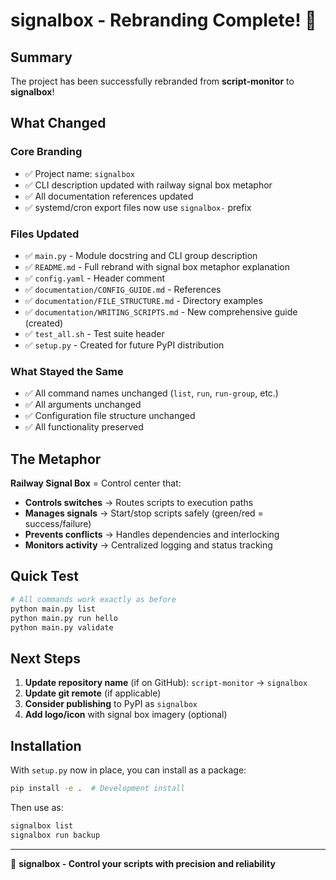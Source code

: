 # signalbox - Rebranding Complete! 🚦

## Summary

The project has been successfully rebranded from **script-monitor** to **signalbox**!

## What Changed

### Core Branding
- ✅ Project name: `signalbox`
- ✅ CLI description updated with railway signal box metaphor
- ✅ All documentation references updated
- ✅ systemd/cron export files now use `signalbox-` prefix

### Files Updated
- ✅ `main.py` - Module docstring and CLI group description
- ✅ `README.md` - Full rebrand with signal box metaphor explanation
- ✅ `config.yaml` - Header comment
- ✅ `documentation/CONFIG_GUIDE.md` - References
- ✅ `documentation/FILE_STRUCTURE.md` - Directory examples
- ✅ `documentation/WRITING_SCRIPTS.md` - New comprehensive guide (created)
- ✅ `test_all.sh` - Test suite header
- ✅ `setup.py` - Created for future PyPI distribution

### What Stayed the Same
- ✅ All command names unchanged (`list`, `run`, `run-group`, etc.)
- ✅ All arguments unchanged
- ✅ Configuration file structure unchanged
- ✅ All functionality preserved

## The Metaphor

**Railway Signal Box** = Control center that:
- **Controls switches** → Routes scripts to execution paths
- **Manages signals** → Start/stop scripts safely (green/red = success/failure)
- **Prevents conflicts** → Handles dependencies and interlocking
- **Monitors activity** → Centralized logging and status tracking

## Quick Test

```bash
# All commands work exactly as before
python main.py list
python main.py run hello
python main.py validate
```

## Next Steps

1. **Update repository name** (if on GitHub): `script-monitor` → `signalbox`
2. **Update git remote** (if applicable)
3. **Consider publishing** to PyPI as `signalbox`
4. **Add logo/icon** with signal box imagery (optional)

## Installation

With `setup.py` now in place, you can install as a package:

```bash
pip install -e .  # Development install
```

Then use as:
```bash
signalbox list
signalbox run backup
```

---

🚦 **signalbox - Control your scripts with precision and reliability**
